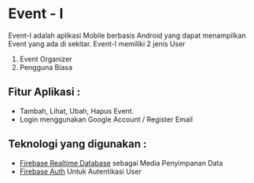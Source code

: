 # Event - I
Event-I adalah aplikasi Mobile berbasis Android yang dapat menampilkan Event yang ada di sekitar. Event-I memiliki 2 jenis User
1. Event Organizer
2. Pengguna Biasa

## Fitur Aplikasi :
* Tambah, Lihat, Ubah, Hapus Event.
* Login menggunakan Google Account / Register Email

## Teknologi yang digunakan : 
* [Firebase Realtime Database](https://firebase.google.com/docs/database) sebagai Media Penyimpanan Data
* [Firebase Auth](https://firebase.google.com/docs/auth) Untuk Autentikasi User
